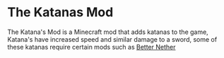 # The Katanas Mod
The Katana's Mod is a Minecraft mod that adds katanas to the game, Katana's have increased speed and similar damage to a sword, some of these katanas require certain mods such as [Better Nether](https://www.curseforge.com/minecraft/mc-mods/betternether)

